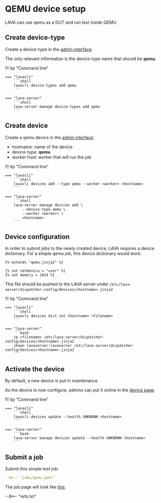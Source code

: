 # QEMU device setup

LAVA can use qemu as a DUT and run test inside QEMU.

## Create device-type

Create a device-type in the [admin interface](/admin/lava_scheduler_app/devicetype/add/).

The only relevant information is the device-type name that should be **qemu**.

!!! tip "Command line"

    === "lavacli"
        ```shell
        lavacli device-types add qemu
        ```

    === "lava-server"
        ```shell
        lava-server manage device-types add qemu
        ```

## Create device

Create a qemu device in the [admin interface](/admin/lava_scheduler_app/device/add/):

* hostname: name of the device
* device-type: **qemu**
* worker host: worker that will run the job

!!! tip "Command line"

    === "lavacli"
        ```shell
        lavacli devices add --type qemu --worker <worker> <hostname>
        ```

    === "lava-server"
        ```shell
        lava-server manage devices add \
            --device-type qemu \
            --worker <worker> \
            <hostname>
        ```

## Device configuration

In order to submit jobs to the newly created device, LAVA requires a device
dictionary. For a simple qemu job, this device dictionary would work:

```jinja
{% extends "qemu.jinja2" %}

{% set netdevice = "user" %}
{% set memory = 1024 %}
```

This file should be pushed to the LAVA server under
`/etc/lava-server/dispatcher-config/devices/<hostname>.jinja2`.

!!! tip "Command line"

    === "lavacli"
        ```shell
        lavacli devices dict set <hostname> <filename>
        ```

    === "lava-server"
        ```bash
        cp <filename> /etc/lava-server/dispatcher-config/devices/<hostname>.jinja2
        chown lavaserver:lavaserver /etc/lava-server/dispatcher-config/devices/<hostname>.jinja2
        ```

## Activate the device

By default, a new device is put in maintenance.

As the device is now configure, admins can put it online in the [device page](/scheduler/device/<hostname>).

!!! tip "Command line"

    === "lavacli"
        ```shell
        lavacli devices update --health UNKNOWN <hostname>
        ```

    === "lava-server"
        ```bash
        lava-server manage devices update --health UNKNOWN <hostname>
        ```

## Submit a job

Submit this simple test job:

```yaml
--8<-- "jobs/qemu.yaml"
```

The job page will look like [this](https://validation.linaro.org/scheduler/job/2009038).

--8<-- "refs.txt"
